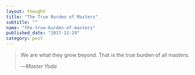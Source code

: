 ```yaml
---
layout: thought
title: "The True Burden of Masters"
subtitle: ""
name: "the-true-burden-of-masters"
published_date: "2017-12-29"
category: post
---
```


> We are what they grow beyond. That is the true burden of all masters.
>
> &mdash;<cite>Master Yoda</cite>

